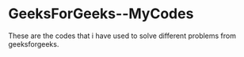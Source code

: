 # GeeksForGeeks--MyCodes
These are the codes that i have used to solve different problems from geeksforgeeks.

